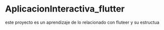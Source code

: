 # AplicacionInteractiva_flutter
este proyecto es un aprendizaje de lo relacionado con fluteer y su estructua
